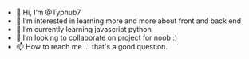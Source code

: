 - 👋 Hi, I’m @Typhub7
- 👀 I’m interested in learning more and more about front and back end
- 🌱 I’m currently learning javascript python
- 💞️ I’m looking to collaborate on project for noob :)
- 📫 How to reach me ... that's a good question.

<!---
Typhub7/Typhub7 is a ✨ special ✨ repository because its `README.md` (this file) appears on your GitHub profile.
You can click the Preview link to take a look at your changes.
--->
